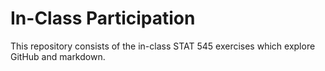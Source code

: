# In-Class Participation

This repository consists of the in-class STAT 545 exercises which explore GitHub and markdown.
